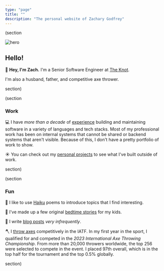 ```yaml
---
type: "page"
title: ""
description: "The personal website of Zachary Godfrey"
---
```


(section

![hero](data:image/png;base64,{{>hero}})

## Hello!

:wave: **Hey, I'm Zach.** I'm a Senior Software Engineer at [The Knot](https://theknot.com).

I'm also a husband, father, and competitive axe thrower.

section)

(section

### Work

:computer: I have *more than a decade* of [experience](/work) building and maintaining software in a variety of languages and tech stacks. Most of my professional work has been on internal systems that cannot be shared or backend systems that aren't visible. Because of this, I don't have a pretty portfolio of work to show.

:sunny: You can check out my [personal projects](/projects) to see what I've built outside of work.

section)

(section

### Fun

:thought_balloon: I like to use [Haiku](/haiku) poems to introduce topics that I find interesting.

:teddy_bear: I've made up a few original [bedtime stories](/bedtime-stories) for my kids.

:speech_balloon: I write [blog posts](/blog) *very infrequently*.

:axe: I [throw axes](https://axescores.com/player/1207260) competitively in the IATF. In my first year in the sport, I qualified for and competed in the *2023 International Axe Throwing Championship*. From more than 20,000 throwers worldwide, the top 256 were selected to compete in the event. I placed 97th overall, which is in the top half for the tournament and the top 0.5% globally.

section)
